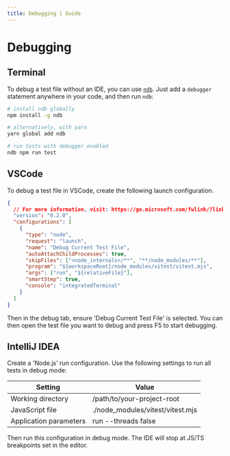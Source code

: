 ```yaml
---
title: Debugging | Guide
---
```


# Debugging

## Terminal

To debug a test file without an IDE, you can use [`ndb`](https://github.com/GoogleChromeLabs/ndb). Just add a `debugger` statement anywhere in your code, and then run `ndb`:

```sh
# install ndb globally
npm install -g ndb

# alternatively, with yarn
yarn global add ndb

# run tests with debugger enabled
ndb npm run test
```

## VSCode

To debug a test file in VSCode, create the following launch configuration.

```json
{
  // For more information, visit: https://go.microsoft.com/fwlink/?linkid=830387
  "version": "0.2.0",
  "configurations": [
    {
      "type": "node",
      "request": "launch",
      "name": "Debug Current Test File",
      "autoAttachChildProcesses": true,
      "skipFiles": ["<node_internals>/**", "**/node_modules/**"],
      "program": "${workspaceRoot}/node_modules/vitest/vitest.mjs",
      "args": ["run", "${relativeFile}"],
      "smartStep": true,
      "console": "integratedTerminal"
    }
  ]
}
```

Then in the debug tab, ensure 'Debug Current Test File' is selected. You can then open the test file you want to debug and press F5 to start debugging.

## IntelliJ IDEA

Create a 'Node.js' run configuration. Use the following settings to run all tests in debug mode:

Setting | Value
 --- | ---
Working directory | /path/to/your-project-root
JavaScript file | ./node_modules/vitest/vitest.mjs
Application parameters | run --threads false

Then run this configuration in debug mode. The IDE will stop at JS/TS breakpoints set in the editor.
